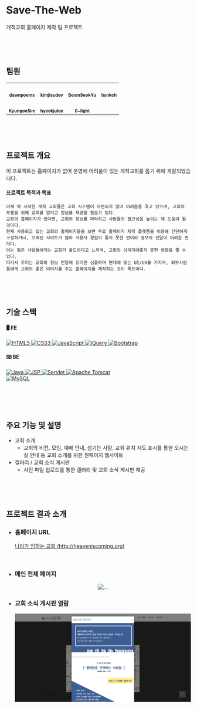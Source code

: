 # Save-The-Web
개척교회 홈페이지 제작 팀 프로젝트

<br><br><br>



## 팀원

<table>
  <tbody>
    <tr>
      <td align="center"><a href="https://github.com/dawnpoems"><img src="https://avatars.githubusercontent.com/u/108113517?s=60&v=4" width="100px;" alt=""/><br /><sub><b>dawnpoems</b></sub></a><br /></td>
      <td align="center"><a href="https://github.com/kimjisudev"><img src="https://avatars.githubusercontent.com/u/114086659?s=60&v=4" width="100px;" alt=""/><br /><sub><b>kimjisudev</b></sub></a><br /></td>
      <td align="center"><a href="https://github.com/BeomSeokYu"><img src="https://avatars.githubusercontent.com/u/69231700?v=4" width="100px;" alt=""/><br /><sub><b>BeomSeokYu</b></sub></a><br /></td>
      <td align="center"><a href="https://github.com/hsnkch"><img src="https://avatars.githubusercontent.com/u/111720919?v=4" width="100px;" alt=""/><br /><sub><b>hsnkch</b></sub></a><br /></td>
     <tr/>
      <td align="center"><a href="https://github.com/KyungoeSim"><img src="https://avatars.githubusercontent.com/u/122503488?v=4" width="100px;" alt=""/><br /><sub><b>KyungoeSim</b></sub></a><br /></td>
      <td align="center"><a href="https://github.com/hyeokjulee"><img src="https://avatars.githubusercontent.com/u/122426157?v=4" width="100px;" alt=""/><br /><sub><b>hyeokjulee</b></sub></a><br /></td>
      <td align="center"><a href="https://github.com/0-light"><img src="https://avatars.githubusercontent.com/u/79148615?v=4" width="100px;" alt=""/><br /><sub><b>0-light</b></sub></a><br /></td>
    </tr>
  </tbody>
</table>

<br><br><br>



## 프로젝트 개요

이 프로젝트는 홈페이지가 없어 운영에 어려움이 있는 개척교회를 돕기 위해 개발되었습니다.

#### 프로젝트 목적과 목표
```Plaintext
이제 막 시작한 개척 교회들은 교회 시스템이 마련되지 않아 어려움을 겪고 있으며, 교회의 부흥을 위해 교회를 알리고 정보를 제공할 필요가 있다. 
교회의 홈페이지가 있다면, 교회의 정보를 파악하고 사람들의 접근성을 높이는 데 도움이 될 것이다.
현재 사용되고 있는 교회의 홈페이지들을 보면 무료 홈페이지 제작 플랫폼을 이용해 간단하게 구성하거나, 오래된 사이트가 많아 사용자 경험이 좋지 못한 편이라 정보의 전달이 어려운 편이다. 
이는 젊은 사람들에게는 교회가 올드하다고 느끼며, 교회의 이미지에좋지 못한 영향을 줄 수 있다.
따라서 우리는 교회의 정보 전달에 유리한 심플하며 현대에 맞는 UI/UX를 가지며, 외부사람들에게 교회의 좋은 이미지를 주는 홈페이지를 제작하는 것이 목표이다.
```

<br><br><br>



## 기술 스택

#### 🖥️ FE

<a href="https://www.w3.org/TR/html52/" target="_blank">
  <img src="https://img.shields.io/badge/-HTML5-E34F26?style=for-the-badge&logo=html5&logoColor=white" alt="HTML5">
</a>
<a href="https://www.w3.org/Style/CSS/" target="_blank">
  <img src="https://img.shields.io/badge/-CSS3-1572B6?style=for-the-badge&logo=css3&logoColor=white" alt="CSS3">
</a>
<a href="https://developer.mozilla.org/en-US/docs/Web/JavaScript" target="_blank">
  <img src="https://img.shields.io/badge/-JavaScript-F7DF1E?style=for-the-badge&logo=javascript&logoColor=black" alt="JavaScript">
</a>
<a href="https://jquery.com" target="_blank">
  <img src="https://img.shields.io/badge/-jQuery-0769AD?style=for-the-badge&logo=jquery&logoColor=white" alt="jQuery">
</a>
<a href="https://getbootstrap.com" target="_blank">
  <img src="https://img.shields.io/badge/-Bootstrap-7952B3?style=for-the-badge&logo=bootstrap&logoColor=white" alt="Bootstrap">
</a>

#### ⌨️ BE

<a href="https://openjdk.java.net" target="_blank">
  <img src="https://img.shields.io/badge/-Java-CC0000?style=for-the-badge&logo=openjdk&logoColor=white" alt="Java">
</a>
<a href="https://jsp.dev" target="_blank">
  <img src="https://img.shields.io/badge/-JSP-007396?style=for-the-badge&logo=jsp&logoColor=white" alt="JSP">
</a>
<a href="https://tomcat.apache.org" target="_blank">
  <img src="https://img.shields.io/badge/-Servlet-007396?style=for-the-badge&logo=servlet&logoColor=white" alt="Servlet">
</a>
<a href="https://tomcat.apache.org" target="_blank">
  <img src="https://img.shields.io/badge/-Apache%20Tomcat-F8DC75?style=for-the-badge&logo=apache%20tomcat&logoColor=black" alt="Apache Tomcat">
</a>
<br>
<a href="https://www.mysql.com" target="_blank">
  <img src="https://img.shields.io/badge/-MySQL-4479A1?style=for-the-badge&logo=mysql&logoColor=white" alt="MySQL">
</a>


###
<br><br><br>


## 주요 기능 및 설명

- 교회 소개
  - 교회의 비전, 모임, 예배 안내, 섬기는 사람, 교회 위치 지도 표시를 통한 오시는 길 안내 등 교회 소개를 위한 원페이지 웹사이트
- 갤러리 / 교회 소식 게시판
  - 사진 파일 업로드를 통한 갤러리 및 교회 소식 게시판 제공

<br><br><br>



## 프로젝트 결과 소개
- ### 홈페이지 URL
  [나라가 임하는 교회 (http://heaveniscoming.org)](http://actswoori.org "나라가 임하는 교회")

<br>

- ### 메인 전체 페이지
  <div align="center">
    <img src="./screenshot/main.png" width="500px" alt="...">
  </div>

- ### 교회 소식 게시판 열람
  <div align="center">
    <img src="./screenshot/news.png" width="500px" alt="...">
  </div>



<br><br><br>
